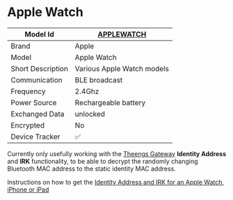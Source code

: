 # Apple Watch

|Model Id|[APPLEWATCH](https://github.com/theengs/decoder/blob/development/src/devices/APPLEWATCH_json.h)|
|-|-|
|Brand|Apple|
|Model|Apple Watch|
|Short Description|Various Apple Watch models|
|Communication|BLE broadcast|
|Frequency|2.4Ghz|
|Power Source|Rechargeable battery|
|Exchanged Data|unlocked|
|Encrypted|No|
|Device Tracker|&#9989;|

Currently only usefully working with the [Theengs Gateway](https://gateway.theengs.io/use/use.html#details-options) **Identity Address** and **IRK** functionality, to be able to decrypt the randomly changing Bluetooth MAC address to the static identity MAC address.

Instructions on how to get the [Identity Address and IRK for an Apple Watch, iPhone or iPad](https://gateway.theengs.io/use/use.html#getting-identity-resolving-key-irk-for-apple-watch-iphone-ipad-and-airpods)
